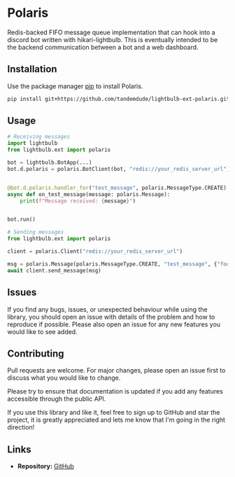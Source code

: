# Polaris

Redis-backed FIFO message queue implementation that can hook into a discord bot written with hikari-lightbulb. This
is eventually intended to be the backend communication between a bot and a web dashboard.

## Installation

Use the package manager [pip](https://pip.pypa.io/en/stable/) to install Polaris.

```bash
pip install git+https://github.com/tandemdude/lightbulb-ext-polaris.git
```

## Usage

```python
# Receiving messages
import lightbulb
from lightbulb.ext import polaris

bot = lightbulb.BotApp(...)
bot.d.polaris = polaris.BotClient(bot, "redis://your_redis_server_url")


@bot.d.polaris.handler_for("test_message", polaris.MessageType.CREATE)
async def on_test_message(message: polaris.Message):
    print(f"Message received: {message}")


bot.run()
```

```python
# Sending messages
from lightbulb.ext import polaris

client = polaris.Client("redis://your_redis_server_url")

msg = polaris.Message(polaris.MessageType.CREATE, "test_message", {"foo": "bar"})
await client.send_message(msg)
```

## Issues
If you find any bugs, issues, or unexpected behaviour while using the library, 
you should open an issue with details of the problem and how to reproduce if possible. 
Please also open an issue for any new features you would like to see added.

## Contributing
Pull requests are welcome. For major changes, please open an issue first to discuss what you would like to change.

Please try to ensure that documentation is updated if you add any features accessible through the public API.

If you use this library and like it, feel free to sign up to GitHub and star the project,
it is greatly appreciated and lets me know that I'm going in the right direction!

## Links
- **Repository:** [GitHub](https://github.com/tandemdude/lightbulb-ext-polaris)
